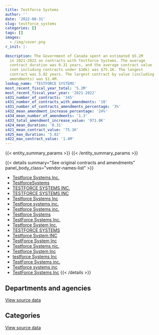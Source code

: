 ```yaml
---
title: Testforce Systems
author: ''
date: '2022-08-31'
slug: testforce_systems
categories: []
tags: []
images:
  - /img/cover.png
r_init: |-
  
description: The Government of Canada spent an estimated $5.2M
  in 2021-2022 on contracts with Testforce Systems. The average
  contract duration was 0.31 years, and the average contract value
  (not including contracts under $10k) was $75.1K. The longest
  contract was 5.02 years. The largest contract by value (including
  amendments) was $1.4M.
lookup_name: 'TESTFORCE SYSTEMS'
most_recent_fiscal_year_total: '5.2M'
most_recent_fiscal_year_year: '2021-2022'
s431_number_of_contracts: '345'
s431_number_of_contracts_with_amendments: '10'
s431_number_of_contracts_amendments_percentage: '3%'
s432_mean_amendment_increase_percentage: '24%'
s434_mean_number_of_amendments: '1.3'
s433_total_amendment_increase_value: '971.0K'
s424_mean_duration: '0.31'
s421_mean_contract_value: '75.1K'
s425_max_duration: '5.02'
s422_max_contract_value: '1.4M'
---
```


<script src="/rmarkdown-libs/htmlwidgets/htmlwidgets.js"></script>
<link href="/rmarkdown-libs/datatables-css/datatables-crosstalk.css" rel="stylesheet" />
<script src="/rmarkdown-libs/datatables-binding/datatables.js"></script>
<script src="/rmarkdown-libs/jquery/jquery-3.6.0.min.js"></script>
<link href="/rmarkdown-libs/dt-core-bootstrap/css/dataTables.bootstrap.min.css" rel="stylesheet" />
<link href="/rmarkdown-libs/dt-core-bootstrap/css/dataTables.bootstrap.extra.css" rel="stylesheet" />
<script src="/rmarkdown-libs/dt-core-bootstrap/js/jquery.dataTables.min.js"></script>
<script src="/rmarkdown-libs/dt-core-bootstrap/js/dataTables.bootstrap.min.js"></script>
<link href="/rmarkdown-libs/crosstalk/css/crosstalk.min.css" rel="stylesheet" />
<script src="/rmarkdown-libs/crosstalk/js/crosstalk.min.js"></script>
<script src="/rmarkdown-libs/htmlwidgets/htmlwidgets.js"></script>
<link href="/rmarkdown-libs/datatables-css/datatables-crosstalk.css" rel="stylesheet" />
<script src="/rmarkdown-libs/datatables-binding/datatables.js"></script>
<script src="/rmarkdown-libs/jquery/jquery-3.6.0.min.js"></script>
<link href="/rmarkdown-libs/dt-core-bootstrap/css/dataTables.bootstrap.min.css" rel="stylesheet" />
<link href="/rmarkdown-libs/dt-core-bootstrap/css/dataTables.bootstrap.extra.css" rel="stylesheet" />
<script src="/rmarkdown-libs/dt-core-bootstrap/js/jquery.dataTables.min.js"></script>
<script src="/rmarkdown-libs/dt-core-bootstrap/js/dataTables.bootstrap.min.js"></script>
<link href="/rmarkdown-libs/crosstalk/css/crosstalk.min.css" rel="stylesheet" />
<script src="/rmarkdown-libs/crosstalk/js/crosstalk.min.js"></script>

{{< entity_summary_params >}}
{{< /entity_summary_params >}}

{{< details summary="See original contracts and amendments" panel_body_class="vendor-names-list" >}}
- [Testforce Systems Inc.](https://search.open.canada.ca/en/ct/?sort=contract_value_f%20desc&page=1&search_text=%22Testforce%20Systems%20Inc.%22)
- [TestforceSystems](https://search.open.canada.ca/en/ct/?sort=contract_value_f%20desc&page=1&search_text=%22TestforceSystems%22)
- [TESTFORCE SYSTEMS INC.](https://search.open.canada.ca/en/ct/?sort=contract_value_f%20desc&page=1&search_text=%22TESTFORCE%20SYSTEMS%20INC.%22)
- [TESTFORCE SYSTEMS INC](https://search.open.canada.ca/en/ct/?sort=contract_value_f%20desc&page=1&search_text=%22TESTFORCE%20SYSTEMS%20INC%22)
- [Testforce Systems Inc](https://search.open.canada.ca/en/ct/?sort=contract_value_f%20desc&page=1&search_text=%22Testforce%20Systems%20Inc%22)
- [Testforce systems inc.](https://search.open.canada.ca/en/ct/?sort=contract_value_f%20desc&page=1&search_text=%22Testforce%20systems%20inc.%22)
- [Testforce Systems inc.](https://search.open.canada.ca/en/ct/?sort=contract_value_f%20desc&page=1&search_text=%22Testforce%20Systems%20inc.%22)
- [Testforce Systems](https://search.open.canada.ca/en/ct/?sort=contract_value_f%20desc&page=1&search_text=%22Testforce%20Systems%22)
- [TestForce Systems Inc.](https://search.open.canada.ca/en/ct/?sort=contract_value_f%20desc&page=1&search_text=%22TestForce%20Systems%20Inc.%22)
- [Testforce System Inc.](https://search.open.canada.ca/en/ct/?sort=contract_value_f%20desc&page=1&search_text=%22Testforce%20System%20Inc.%22)
- [TESTFORCE SYSTEMS](https://search.open.canada.ca/en/ct/?sort=contract_value_f%20desc&page=1&search_text=%22TESTFORCE%20SYSTEMS%22)
- [Testforce System INC](https://search.open.canada.ca/en/ct/?sort=contract_value_f%20desc&page=1&search_text=%22Testforce%20System%20INC%22)
- [TestForce System Inc](https://search.open.canada.ca/en/ct/?sort=contract_value_f%20desc&page=1&search_text=%22TestForce%20System%20Inc%22)
- [Testforce Systems nic.](https://search.open.canada.ca/en/ct/?sort=contract_value_f%20desc&page=1&search_text=%22Testforce%20Systems%20nic.%22)
- [Testforce System Inc](https://search.open.canada.ca/en/ct/?sort=contract_value_f%20desc&page=1&search_text=%22Testforce%20System%20Inc%22)
- [testforce Systems Inc](https://search.open.canada.ca/en/ct/?sort=contract_value_f%20desc&page=1&search_text=%22testforce%20Systems%20Inc%22)
- [TestForce Systems inc.](https://search.open.canada.ca/en/ct/?sort=contract_value_f%20desc&page=1&search_text=%22TestForce%20Systems%20inc.%22)
- [Testforce systems inc](https://search.open.canada.ca/en/ct/?sort=contract_value_f%20desc&page=1&search_text=%22Testforce%20systems%20inc%22)
- [TestForce Systems Inc](https://search.open.canada.ca/en/ct/?sort=contract_value_f%20desc&page=1&search_text=%22TestForce%20Systems%20Inc%22)
{{< /details >}}

## Departments and agencies

<div id="htmlwidget-1" style="width:100%;height:auto;" class="datatables html-widget"></div>
<script type="application/json" data-for="htmlwidget-1">{"x":{"style":"bootstrap","filter":"none","vertical":false,"data":[["<a href=\"/departments/csa-asc/\">Canadian Space Agency<\/a>","<a href=\"/departments/dfatd-maecd/\">Global Affairs Canada<\/a>","<a href=\"/departments/dfo-mpo/\">Fisheries and Oceans Canada<\/a>","<a href=\"/departments/dnd-mdn/\">National Defence<\/a>","<a href=\"/departments/ic/\">Innovation, Science and Economic Development Canada<\/a>","<a href=\"/departments/nrc-cnrc/\">National Research Council Canada<\/a>","<a href=\"/departments/nrcan-rncan/\">Natural Resources Canada<\/a>","<a href=\"/departments/pc/\">Parks Canada<\/a>","<a href=\"/departments/rcmp-grc/\">Royal Canadian Mounted Police<\/a>","<a href=\"/departments/ssc-spc/\">Shared Services Canada<\/a>","<a href=\"/departments/tc/\">Transport Canada<\/a>"],[null,58974.7,259020.18,2456890.13,96386.04,78996.04,81278.64,24743.25,1119208.71,721127.18,125706.97],[42700.44,null,25376.13,2315696.2,381323.55,996562.34,41018.44,null,1271950.72,241211.46,16207.42],[null,null,174246.23,1578074.82,587175.18,704077.54,204702.02,null,419540.13,191971.33,330159.9],[175975.65,null,365555,1737962.16,177621.06,780387.7,54959.82,null,1757088.29,191971.33,null]],"container":"<table class=\"table table-striped table-hover row-border order-column display\">\n  <thead>\n    <tr>\n      <th>Department<\/th>\n      <th>2018-2019<\/th>\n      <th>2019-2020<\/th>\n      <th>2020-2021<\/th>\n      <th>2021-2022<\/th>\n    <\/tr>\n  <\/thead>\n<\/table>","options":{"order":[[4,"desc"]],"pageLength":10,"autoWidth":true,"columnDefs":[{"targets":1,"render":"function(data, type, row, meta) {\n    return type !== 'display' ? data : DTWidget.formatCurrency(data, \"$\", 2, 3, \",\", \".\", true, null);\n  }"},{"targets":2,"render":"function(data, type, row, meta) {\n    return type !== 'display' ? data : DTWidget.formatCurrency(data, \"$\", 2, 3, \",\", \".\", true, null);\n  }"},{"targets":3,"render":"function(data, type, row, meta) {\n    return type !== 'display' ? data : DTWidget.formatCurrency(data, \"$\", 2, 3, \",\", \".\", true, null);\n  }"},{"targets":4,"render":"function(data, type, row, meta) {\n    return type !== 'display' ? data : DTWidget.formatCurrency(data, \"$\", 2, 3, \",\", \".\", true, null);\n  }"},{"width":"16%","targets":[1,2,3,4]},{"className":"dt-right","targets":[1,2,3,4]}],"orderClasses":false}},"evals":["options.columnDefs.0.render","options.columnDefs.1.render","options.columnDefs.2.render","options.columnDefs.3.render"],"jsHooks":[]}</script>
<p class="text-right">
<a href="https://github.com/GoC-Spending/contracts-data/tree/main/data/out/vendors/testforce_systems/summary_by_fiscal_year_by_department.csv" class="source-data-link btn btn-link">View source data</a>
</p>

## Categories

<div id="htmlwidget-2" style="width:100%;height:auto;" class="datatables html-widget"></div>
<script type="application/json" data-for="htmlwidget-2">{"x":{"style":"bootstrap","filter":"none","vertical":false,"data":[["<a href=\"/categories/other/\">(Other)<\/a>","<a href=\"/categories/facilities_and_construction/\">Facilities and construction<\/a>","<a href=\"/categories/defence/\">Defence<\/a>","<a href=\"/categories/information_technology/\">Information technology<\/a>","<a href=\"/categories/transportation_and_logistics/\">Transportation and logistics<\/a>","<a href=\"/categories/industrial_products_and_services/\">Industrial products and services<\/a>","<a href=\"/categories/human_capital/\">Human capital<\/a>"],[null,null,842112.4,2071796.32,54841.16,2053581.97,null],[41018.44,79641.46,1097099.99,1576129.61,16207.42,2521949.79,null],[null,10767.91,687498.88,1060871.89,83678.65,2347129.83,null],[null,60864.2,774431.12,2151636.75,57176.59,2188157.65,9254.7]],"container":"<table class=\"table table-striped table-hover row-border order-column display\">\n  <thead>\n    <tr>\n      <th>Category<\/th>\n      <th>2018-2019<\/th>\n      <th>2019-2020<\/th>\n      <th>2020-2021<\/th>\n      <th>2021-2022<\/th>\n    <\/tr>\n  <\/thead>\n<\/table>","options":{"order":[[4,"desc"]],"dom":"t","pageLength":30,"autoWidth":true,"columnDefs":[{"targets":1,"render":"function(data, type, row, meta) {\n    return type !== 'display' ? data : DTWidget.formatCurrency(data, \"$\", 2, 3, \",\", \".\", true, null);\n  }"},{"targets":2,"render":"function(data, type, row, meta) {\n    return type !== 'display' ? data : DTWidget.formatCurrency(data, \"$\", 2, 3, \",\", \".\", true, null);\n  }"},{"targets":3,"render":"function(data, type, row, meta) {\n    return type !== 'display' ? data : DTWidget.formatCurrency(data, \"$\", 2, 3, \",\", \".\", true, null);\n  }"},{"targets":4,"render":"function(data, type, row, meta) {\n    return type !== 'display' ? data : DTWidget.formatCurrency(data, \"$\", 2, 3, \",\", \".\", true, null);\n  }"},{"width":"16%","targets":[1,2,3,4]},{"className":"dt-right","targets":[1,2,3,4]}],"orderClasses":false,"lengthMenu":[10,25,30,50,100]}},"evals":["options.columnDefs.0.render","options.columnDefs.1.render","options.columnDefs.2.render","options.columnDefs.3.render"],"jsHooks":[]}</script>
<p class="text-right">
<a href="https://github.com/GoC-Spending/contracts-data/tree/main/data/out/vendors/testforce_systems/summary_by_fiscal_year_by_category.csv" class="source-data-link btn btn-link">View source data</a>
</p>
